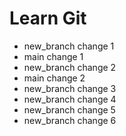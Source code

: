 # Learn Git
- new_branch change 1 
- main change 1 
- new_branch change 2 
- main change 2
- new_branch change 3 
- new_branch change 4 
- new_branch change 5
- new_branch change 6 
